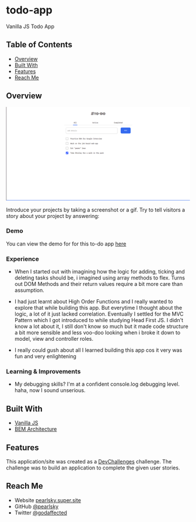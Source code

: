 # todo-app
Vanilla JS Todo App



<!-- TABLE OF CONTENTS -->

## Table of Contents

- [Overview](#overview)
- [Built With](#built-with)
- [Features](#features)
- [Reach Me](#contact)

<!-- OVERVIEW -->

## Overview

![screenshot](images/app-screenshot.png)

Introduce your projects by taking a screenshot or a gif. Try to tell visitors a story about your project by answering:

### Demo
You can view the demo for for this to-do app [here](https://#)

### Experience
- When I started out with imagining how the logic for adding, ticking and deleting tasks should be, i imagined using array methods to flex. Turns out DOM Methods and their return values require a bit more care than assumption.

- I had just learnt about High Order Functions and I really wanted to explore that while building this app. But everytime I thought about the logic, a lot of it just lacked correlation. Eventually I settled for the MVC Pattern which I got introduced to while studying Head First JS. I didn't know a lot about it, I still don't  know so much but it made code structure a bit more sensible and less voo-doo looking when i broke it down to model, view and controller roles.

- I really could gush about all I learned building this app cos it very was fun and very enlightening

### Learning & Improvements
- My debugging skills? I'm at a confident console.log debugging level. haha, now I sound unserious.


## Built With

<!-- This section should list any major frameworks that you built your project using. Here are a few examples.-->

- [Vanilla JS](https://javascript.com/)
- [BEM Architecture](https://en.bem.info/)

## Features

<!-- List the features of your application or follow the template. Don't share the figma file here :) -->

This application/site was created as a [DevChallenges](https://devchallenges.io/challenges) challenge. The challenge was to build an application to complete the given user stories.


## Reach Me

- Website [pearlsky.super.site](https://pearlsky.supers.site)
- GitHub [@pearlsky](https://github.com/@pearlsky)
- Twitter [@godaffected](https://twitter.com/godaffected)
